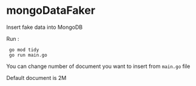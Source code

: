 # mongoDataFaker
Insert fake data into MongoDB



Run :

     go mod tidy
     go run main.go


You can change number of document you want to insert from ```main.go``` file

Default document is 2M


